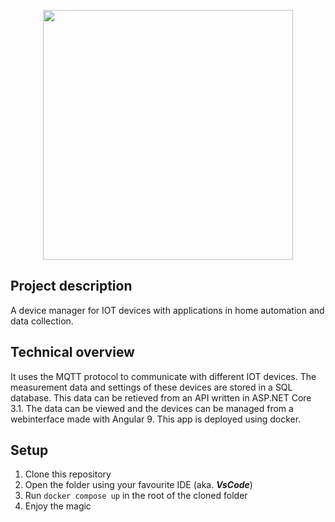 <p align="center"><img src=".github\images\Logo.svg" width="400"></p>

## Project description

A device manager for IOT devices with applications in home automation and data collection.

## Technical overview

It uses the MQTT protocol to communicate with different IOT devices.
The measurement data and settings of these devices are stored in a SQL database.
This data can be retieved from an API written in ASP.NET Core 3.1.
The data can be viewed and the devices can be managed from a webinterface made with Angular 9.
This app is deployed using docker.

## Setup

1. Clone this repository
2. Open the folder using your favourite IDE (aka. _**VsCode**_)
3. Run `docker compose up` in the root of the cloned folder
4. Enjoy the magic
